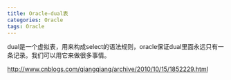 ```yaml
---
title: Oracle-dual表
categories: Oracle
tags: Oracle
---
```


dual是一个虚拟表，用来构成select的语法规则，oracle保证dual里面永远只有一条记录。我们可以用它来做很多事情。


http://www.cnblogs.com/qiangqiang/archive/2010/10/15/1852229.html